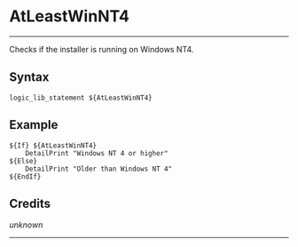 # AtLeastWinNT4

---

Checks if the installer is running on Windows NT4.

## Syntax

	logic_lib_statement ${AtLeastWinNT4}

## Example

	${If} ${AtLeastWinNT4}
		DetailPrint "Windows NT 4 or higher"
	${Else}
		DetailPrint "Older than Windows NT 4"
	${EndIf}

## Credits

*unknown*

---
